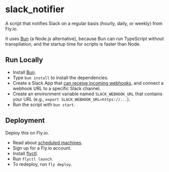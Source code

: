 # slack_notifier

A script that notifies Slack on a regular basis (hourly, daily, or weekly) from Fly.io.

It uses [Bun](https://bun.sh/) (a Node.js alternative), because Bun can run TypeScript without transpilation, and the startup time for scripts is faster than Node.

## Run Locally

- Install [Bun](https://bun.sh/).
- Type `bun install` to install the dependencies.
- Create a Slack App that [can receive incoming webhooks](https://api.slack.com/messaging/webhooks), and connect a webhook URL to a specific Slack channel.
- Create an environment variable named `SLACK_WEBHOOK_URL` that contains your URL (e.g., `export SLACK_WEBHOOK_URL=https://...`).
- Run the script with `bun start`.

## Deployment

Deploy this on Fly.io.

- Read about [scheduled machines](https://community.fly.io/t/new-feature-scheduled-machines/7398).
- Sign up for a Fly.io account.
- Install [flyctl](https://fly.io/docs/hands-on/install-flyctl/).
- Run `flyctl launch`.
- To redeploy, run `fly deploy`.
